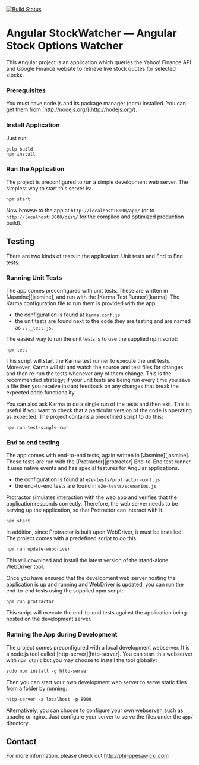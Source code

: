 [![Build Status](https://travis-ci.org/philsawicki/Angular-StockWatcher.svg?branch=master)](https://travis-ci.org/philsawicki/Angular-StockWatcher)
# Angular StockWatcher — Angular Stock Options Watcher

This Angular project is an application which queries the Yahoo! Finance API and Google Finance 
website to retrieve live stock quotes for selected stocks.

### Prerequisites

You must have node.js and its package manager (npm) installed. You can get them from 
[http://nodejs.org/](http://nodejs.org/).

### Install Application

Just run:

```
gulp build
npm install
```

### Run the Application

The project is preconfigured to run a simple development web server. The simplest way to start
this server is:

```
npm start
```

Now browse to the app at `http://localhost:8000/app/` (or to `http://localhost:8000/dist/` for the
compiled and optimized production build).


## Testing

There are two kinds of tests in the application: Unit tests and End to End tests.

### Running Unit Tests

The app comes preconfigured with unit tests. These are written in
[Jasmine][jasmine], and run with the [Karma Test Runner][karma]. The Karma
configuration file to run them is provided with the app.

* the configuration is found at `karma.conf.js`
* the unit tests are found next to the code they are testing and are named as `..._test.js`.

The easiest way to run the unit tests is to use the supplied npm script:

```
npm test
```

This script will start the Karma test runner to execute the unit tests. Moreover, Karma will sit and
watch the source and test files for changes and then re-run the tests whenever any of them change.
This is the recommended strategy; if your unit tests are being run every time you save a file then
you receive instant feedback on any changes that break the expected code functionality.

You can also ask Karma to do a single run of the tests and then exit. This is useful if you want to
check that a particular version of the code is operating as expected. The project contains a
predefined script to do this:

```
npm run test-single-run
```


### End to end testing

The app comes with end-to-end tests, again written in [Jasmine][jasmine]. These tests
are run with the [Protractor][protractor] End-to-End test runner. It uses native events and has
special features for Angular applications.

* the configuration is found at `e2e-tests/protractor-conf.js`
* the end-to-end tests are found in `e2e-tests/scenarios.js`

Protractor simulates interaction with the web app and verifies that the application responds
correctly. Therefore, the web server needs to be serving up the application, so that Protractor
can interact with it.

```
npm start
```

In addition, since Protractor is built upon WebDriver, it must be installed. The project comes 
with a predefined script to do this:

```
npm run update-webdriver
```

This will download and install the latest version of the stand-alone WebDriver tool.

Once you have ensured that the development web server hosting the application is up and running
and WebDriver is updated, you can run the end-to-end tests using the supplied npm script:

```
npm run protractor
```

This script will execute the end-to-end tests against the application being hosted on the
development server.


### Running the App during Development

The project comes preconfigured with a local development webserver. It is a node.js tool called 
[http-server][http-server]. You can start this webserver with `npm start` but you may choose to
install the tool globally:

```
sudo npm install -g http-server
```

Then you can start your own development web server to serve static files from a folder by
running:

```
http-server -a localhost -p 8000
```

Alternatively, you can choose to configure your own webserver, such as apache or nginx. Just
configure your server to serve the files under the `app/` directory.


## Contact

For more information, please check out http://philippesawicki.com
